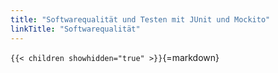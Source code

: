```yaml
---
title: "Softwarequalität und Testen mit JUnit und Mockito"
linkTitle: "Softwarequalität"
---
```



`{{< children showhidden="true" >}}`{=markdown}
